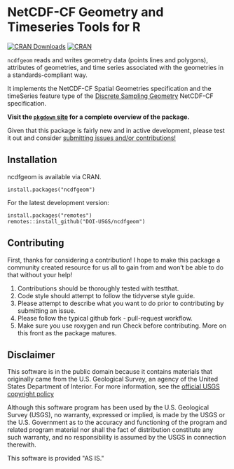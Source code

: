 NetCDF-CF Geometry and Timeseries Tools for R
===
<!---
![R-CMD-check](https://github.com/doi-usgs/ncdfgeom/workflows/R-CMD-check/badge.svg) [![codecov](https://codecov.io/gh/doi-usgs/ncdfgeom/branch/master/graph/badge.svg?token=5c1L38yK5q)](https://app.codecov.io/gh/doi-usgs/ncdfgeom) 
--->
[![CRAN Downloads](https://cranlogs.r-pkg.org/badges/grand-total/ncdfgeom)](https://cran.r-project.org/package=ncdfgeom) [![CRAN](https://www.r-pkg.org/badges/version/ncdfgeom)](https://cran.r-project.org/package=ncdfgeom)

`ncdfgeom` reads and writes geometry data (points lines and polygons), attributes of geometries, and time series associated with the geometries in a standards-compliant way.

It implements the NetCDF-CF Spatial Geometries specification and the timeSeries feature type of the [Discrete Sampling Geometry](http://cfconventions.org/cf-conventions/cf-conventions.html#discrete-sampling-geometries) NetCDF-CF specification. 

**Visit the [`pkgdown` site](https://doi-usgs.github.io/ncdfgeom/articles/ncdfgeom.html) for a complete overview of the package.**

Given that this package is fairly new and in active development, please test it out 
and consider [submitting issues and/or contributions!](https://github.com/DOI-USGS/ncdfgeom/issues)

## Installation

ncdfgeom is available via CRAN.

```
install.packages("ncdfgeom")
```

For the latest development version:
```
install.packages("remotes")
remotes::install_github("DOI-USGS/ncdfgeom")
```

## Contributing

First, thanks for considering a contribution! I hope to make this package a community created resource for us all to gain from and won’t be able to do that without your help!

1. Contributions should be thoroughly tested with testthat.
1. Code style should attempt to follow the tidyverse style guide.
1. Please attempt to describe what you want to do prior to contributing by submitting an issue.
1. Please follow the typical github fork - pull-request workflow.
1. Make sure you use roxygen and run Check before contributing. More on this front as the package matures.

## Disclaimer
This software is in the public domain because it contains materials that originally came from the U.S. Geological Survey, an agency of the United States Department of Interior. For more information, see the [official USGS copyright policy](https://www.usgs.gov/information-policies-and-instructions/copyrights-and-credits "official USGS copyright policy")

Although this software program has been used by the U.S. Geological Survey (USGS), no warranty, expressed or implied, is made by the USGS or the U.S. Government as to the accuracy and functioning of the program and related program material nor shall the fact of distribution constitute any such warranty, and no responsibility is assumed by the USGS in connection therewith.

This software is provided "AS IS."
